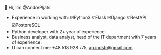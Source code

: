  👋 Hi, I’m @AndrePljats
- Experience in working with:
☑️Python3
☑️Flask
☑️Django
☑️RestAPI
☑️PostgreSQL
- Python developer with 2+ year of experience.
- Business analyst, data analyst, head of the IT department with 7 years of experience. 
- U can connect me: +48 518 928 775, ap.indstr@gmail.com
